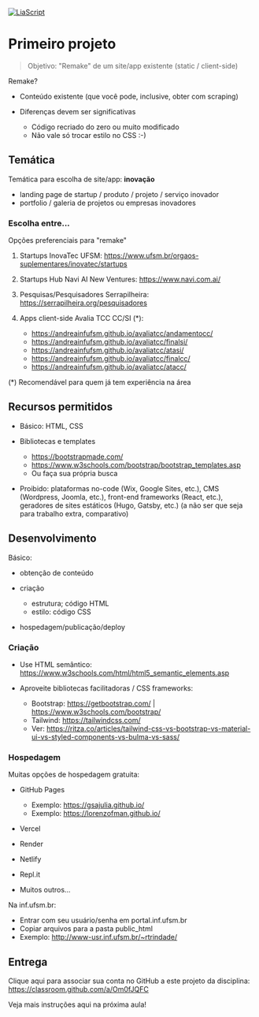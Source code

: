 <!--
author:   Andrea Charão

email:    andrea@inf.ufsm.br

version:  0.0.1

language: PT-BR

narrator: Brazilian Portuguese Female

comment:  Material de apoio para a disciplina
          ELC1090 - Desenvolvimento de Software para Web
          da Universidade Federal de Santa Maria

translation: English  translations/English.md
-->

<!--
liascript-devserver --input README.md --port 3001 --live
https://liascript.github.io/course/?https://raw.githubusercontent.com/AndreaInfUFSM/elc1090-2023a/master/classes/02/README.md
-->



[![LiaScript](https://raw.githubusercontent.com/LiaScript/LiaScript/master/badges/course.svg)](https://liascript.github.io/course/?https://raw.githubusercontent.com/AndreaInfUFSM/elc1090-2024a/master/classes/03/README.md)


# Primeiro projeto

> Objetivo: "Remake" de um site/app existente (static / client-side)


Remake?

- Conteúdo existente (que você pode, inclusive, obter com scraping)
- Diferenças devem ser significativas

  - Código recriado do zero ou muito modificado
  - Não vale só trocar estilo no CSS :-)

## Temática 

Temática para escolha de site/app: **inovação**

- landing page de startup / produto / projeto / serviço inovador
- portfolio / galeria de projetos ou empresas inovadores


### Escolha entre...

Opções preferenciais para "remake"

1. Startups InovaTec UFSM: https://www.ufsm.br/orgaos-suplementares/inovatec/startups
2. Startups Hub Navi AI New Ventures: https://www.navi.com.ai/
3. Pesquisas/Pesquisadores Serrapilheira: https://serrapilheira.org/pesquisadores
4. Apps client-side Avalia TCC CC/SI (*):

   - https://andreainfufsm.github.io/avaliatcc/andamentocc/
   - https://andreainfufsm.github.io/avaliatcc/finalsi/
   - https://andreainfufsm.github.io/avaliatcc/atasi/
   - https://andreainfufsm.github.io/avaliatcc/finalcc/
   - https://andreainfufsm.github.io/avaliatcc/atacc/


(*) Recomendável para quem já tem experiência na área


## Recursos permitidos

- Básico: HTML, CSS
- Bibliotecas e templates

  - https://bootstrapmade.com/
  - https://www.w3schools.com/bootstrap/bootstrap_templates.asp
  - Ou faça sua própria busca

- Proibido: plataformas no-code (Wix, Google Sites, etc.), CMS (Wordpress, Joomla, etc.), front-end frameworks (React, etc.), geradores de sites estáticos (Hugo, Gatsby, etc.) (a não ser que seja para trabalho extra, comparativo)





## Desenvolvimento

Básico:

- obtenção de conteúdo
- criação

  - estrutura; código HTML
  - estilo: código CSS
- hospedagem/publicação/deploy


### Criação

- Use HTML semântico: https://www.w3schools.com/html/html5_semantic_elements.asp

- Aproveite bibliotecas facilitadoras / CSS frameworks:

  - Bootstrap: https://getbootstrap.com/ | https://www.w3schools.com/bootstrap/
  - Tailwind: https://tailwindcss.com/ 
  - Ver: https://ritza.co/articles/tailwind-css-vs-bootstrap-vs-material-ui-vs-styled-components-vs-bulma-vs-sass/



### Hospedagem

Muitas opções de hospedagem gratuita:

- GitHub Pages

  - Exemplo: https://gsajulia.github.io/
  - Exemplo: https://lorenzofman.github.io/
- Vercel
- Render
- Netlify
- Repl.it
- Muitos outros...

Na inf.ufsm.br:

- Entrar com seu usuário/senha em portal.inf.ufsm.br 
- Copiar arquivos para a pasta public_html
- Exemplo: http://www-usr.inf.ufsm.br/~rtrindade/





## Entrega

Clique aqui para associar sua conta no GitHub a este projeto da disciplina: https://classroom.github.com/a/Om0fJQFC




Veja mais instruções aqui na próxima aula!

